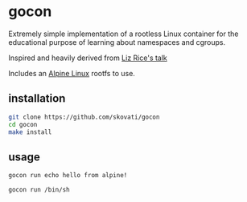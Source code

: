 # gocon
Extremely simple implementation of a rootless Linux container for the educational purpose of learning about namespaces and cgroups.

Inspired and heavily derived from [Liz Rice's talk](https://www.youtube.com/watch?v=_TsSmSu57Zo)

Includes an [Alpine Linux](https://www.alpinelinux.org/) rootfs to use.

## installation
```bash
git clone https://github.com/skovati/gocon
cd gocon
make install
```

## usage
```bash
gocon run echo hello from alpine!
```

```bash
gocon run /bin/sh
```
